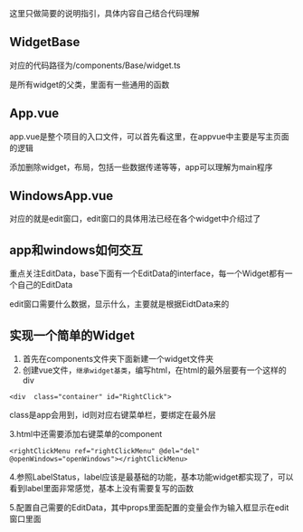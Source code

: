 
这里只做简要的说明指引，具体内容自己结合代码理解

## WidgetBase

对应的代码路径为/components/Base/widget.ts

是所有widget的父类，里面有一些通用的函数

## App.vue

app.vue是整个项目的入口文件，可以首先看这里，在appvue中主要是写主页面的逻辑

添加删除widget，布局，包括一些数据传递等等，app可以理解为main程序

## WindowsApp.vue

对应的就是edit窗口，edit窗口的具体用法已经在各个widget中介绍过了

## app和windows如何交互

重点关注EditData，base下面有一个EditData的interface，每一个Widget都有一个自己的EditData

edit窗口需要什么数据，显示什么，主要就是根据EidtData来的

## 实现一个简单的Widget

1. 首先在components文件夹下面新建一个widget文件夹
2. 创建vue文件，`继承widget基类`，编写html，在html的最外层要有一个这样的div
````
<div  class="container" id="RightClick">
````
class是app会用到，id则对应右键菜单栏，要绑定在最外层

3.html中还需要添加右键菜单的component

````
<rightClickMenu ref="rightClickMenu" @del="del" @openWindows="openWindows"></rightClickMenu>
````

4.参照LabelStatus，label应该是最基础的功能，基本功能widget都实现了，可以看到label里面非常感觉，基本上没有需要复写的函数

5.配置自己需要的EditData，其中props里面配置的变量会作为输入框显示在edit窗口里面
